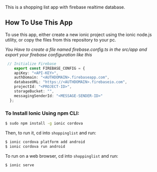 This is a shopping list app with firebase realtime database.

## How To Use This App

To use this app, either create a new ionic project using the ionic node.js utility, or copy the files from this repository to your pc.

*You Have to create a file named firebase.config.ts in the src/app and export your firebase configuration like this*
```ts
 // Initialize Firebase
    export const FIREBASE_CONFIG = {
    apiKey: "<API-KEY>",
    authDomain: "<AUTHDOMAIN>.firebaseapp.com",
    databaseURL: "https://<AUTHDOMAIN>.firebaseio.com",
    projectId: "<PROJECT-ID>",
    storageBucket: "",
    messagingSenderId: "<MESSAGE-SENDER-ID>"
  };
```


### To Install Ionic Using npm CLI:

```bash
$ sudo npm install -g ionic cordova
```

Then, to run it, cd into `shoppinglist` and run:

```bash
$ ionic cordova platform add android
$ ionic cordova run android
```
To run on a web browser, cd into `shoppinglist` and run:

```bash
$ ionic serve
```


